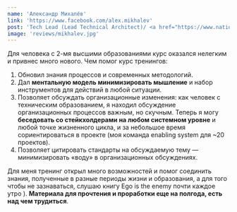 ```yaml
---
name: 'Александр Михалёв'
link: 'https://www.facebook.com/alex.mikhalev'
post: 'Tech Lead (Lead Technical Architect)/ <a href="https://www.nationwide.co.uk/" target="_blank_">Nationwide Building Society</a>, London'
image: 'reviews/mikhalev.jpg'
---
```


Для человека с 2-мя высшими образованиями курс оказался нелегким и привнес много нового. Чем помог курс тренингов:

1. Обновил знания процессов и современных методологий.
2. Дал **ментальную модель минимизировать мышление** и набор инструментов для действий в любой ситуации.
3. Позволяет обсуждать организационные изменения: как человек с техническим образованием, я находил обсуждение организационных процессов важным, но скучным. Теперь я могу **беседовать со стейкхолдерами на любом системном уровне** и любой точке жизненного цикла, и за небольшое время сориентироваться в проекте (моя команда enabling system для ~20 проектов).
4. Позволяет цитировать стандарты на обсуждаемую тему — минимизировать «воду» в организационных обсуждениях.

Для меня тренинг открыл много возможностей и помог соединить знания, полученные в разные периоды жизни и образования, а для того чтобы не зазнаваться, слушаю книгу Ego is the enemy почти каждое утро ). **Материала для прочтения и проработки еще на полгода, есть над чем трудиться**.
